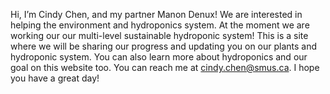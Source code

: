 Hi, I’m Cindy Chen, and my partner Manon Denux!
We are interested in helping the environment and hydroponics system.
At the moment we are working our our multi-level sustainable hydroponic system!
This is a site where we will be sharing our progress and updating you on our plants and hydroponic system. 
You can also learn more about hydroponics and our goal on this website too. 
You can reach me at cindy.chen@smus.ca.
I hope you have a great day!

<!---
cindychen08/cindychen08 is a ✨ special ✨ repository because its `README.md` (this file) appears on your GitHub profile.
You can click the Preview link to take a look at your changes.
--->
